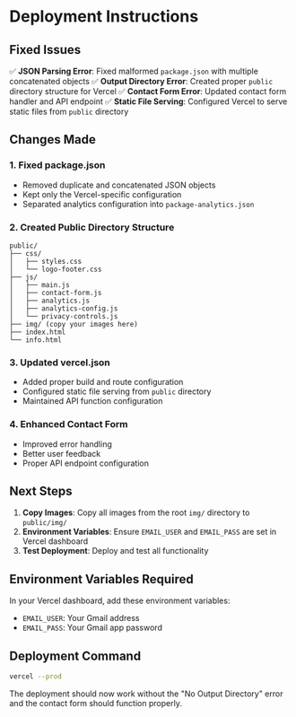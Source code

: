 # Deployment Instructions

## Fixed Issues

✅ **JSON Parsing Error**: Fixed malformed `package.json` with multiple concatenated objects
✅ **Output Directory Error**: Created proper `public` directory structure for Vercel
✅ **Contact Form Error**: Updated contact form handler and API endpoint
✅ **Static File Serving**: Configured Vercel to serve static files from `public` directory

## Changes Made

### 1. Fixed package.json
- Removed duplicate and concatenated JSON objects
- Kept only the Vercel-specific configuration
- Separated analytics configuration into `package-analytics.json`

### 2. Created Public Directory Structure
```
public/
├── css/
│   ├── styles.css
│   └── logo-footer.css
├── js/
│   ├── main.js
│   ├── contact-form.js
│   ├── analytics.js
│   ├── analytics-config.js
│   └── privacy-controls.js
├── img/ (copy your images here)
├── index.html
└── info.html
```

### 3. Updated vercel.json
- Added proper build and route configuration
- Configured static file serving from `public` directory
- Maintained API function configuration

### 4. Enhanced Contact Form
- Improved error handling
- Better user feedback
- Proper API endpoint configuration

## Next Steps

1. **Copy Images**: Copy all images from the root `img/` directory to `public/img/`
2. **Environment Variables**: Ensure `EMAIL_USER` and `EMAIL_PASS` are set in Vercel dashboard
3. **Test Deployment**: Deploy and test all functionality

## Environment Variables Required

In your Vercel dashboard, add these environment variables:
- `EMAIL_USER`: Your Gmail address
- `EMAIL_PASS`: Your Gmail app password

## Deployment Command

```bash
vercel --prod
```

The deployment should now work without the "No Output Directory" error and the contact form should function properly.